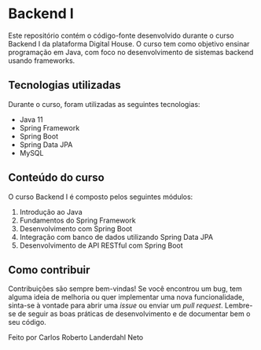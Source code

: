 # Backend I

Este repositório contém o código-fonte desenvolvido durante o curso Backend I da plataforma Digital House. O curso tem como objetivo ensinar programação em Java, com foco no desenvolvimento de sistemas backend usando frameworks.

## Tecnologias utilizadas

Durante o curso, foram utilizadas as seguintes tecnologias:

- Java 11
- Spring Framework
- Spring Boot
- Spring Data JPA
- MySQL

## Conteúdo do curso

O curso Backend I é composto pelos seguintes módulos:

1. Introdução ao Java
2. Fundamentos do Spring Framework
3. Desenvolvimento com Spring Boot
4. Integração com banco de dados utilizando Spring Data JPA
5. Desenvolvimento de API RESTful com Spring Boot

## Como contribuir

Contribuições são sempre bem-vindas! Se você encontrou um bug, tem alguma ideia de melhoria ou quer implementar uma nova funcionalidade, sinta-se à vontade para abrir uma _issue_ ou enviar um _pull request_. Lembre-se de seguir as boas práticas de desenvolvimento e de documentar bem o seu código.

Feito por Carlos Roberto Landerdahl Neto

